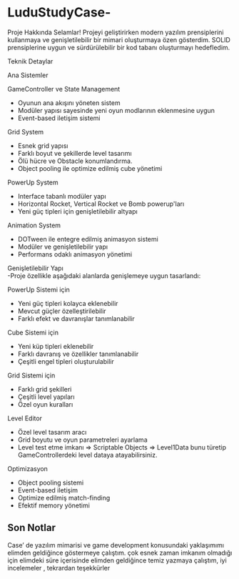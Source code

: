 # LuduStudyCase-
Proje Hakkında 
Selamlar! Projeyi geliştirirken modern yazılım prensiplerini kullanmaya ve genişletilebilir bir 
mimari oluşturmaya özen gösterdim. SOLID prensiplerine uygun ve sürdürülebilir bir kod tabanı oluşturmayı hedefledim.

Teknik Detaylar

Ana Sistemler
 
GameController ve State Management 
- Oyunun ana akışını yöneten sistem
- Modüler yapısı sayesinde yeni oyun modlarının eklenmesine uygun
- Event-based iletişim sistemi

 
Grid System
- Esnek grid yapısı
- Farklı boyut ve şekillerde level tasarımı
- Ölü hücre ve Obstacle konumlandırma.
- Object pooling ile optimize edilmiş cube yönetimi

 
PowerUp System
- Interface tabanlı modüler yapı
- Horizontal Rocket, Vertical Rocket ve Bomb powerup'ları
- Yeni güç tipleri için genişletilebilir altyapı

  
Animation System 
- DOTween ile entegre edilmiş animasyon sistemi
- Modüler ve genişletilebilir yapı
- Performans odaklı animasyon yönetimi


Genişletilebilir Yapı  
-Proje özellikle aşağıdaki alanlarda genişlemeye uygun tasarlandı:
 
PowerUp Sistemi için 
- Yeni güç tipleri kolayca eklenebilir 
- Mevcut güçler özelleştirilebilir 
- Farklı efekt ve davranışlar tanımlanabilir
 
Cube Sistemi için 
- Yeni küp tipleri eklenebilir 
- Farklı davranış ve özellikler tanımlanabilir 
- Çeşitli engel tipleri oluşturulabilir
 
Grid Sistemi için
- Farklı grid şekilleri 
- Çeşitli level yapıları 
- Özel oyun kuralları
 
Level Editor 
- Özel level tasarım aracı 
- Grid boyutu ve oyun parametreleri ayarlama 
- Level test etme imkanı 
=> Scriptable Objects => Level1Data  bunu türetip GameControllerdeki level dataya atayabilirsiniz.
  
Optimizasyon 
- Object pooling sistemi 
- Event-based iletişim 
- Optimize edilmiş match-finding 
- Efektif memory yönetimi 

## Son Notlar 
Case’ de yazılım mimarisi ve game development konusundaki yaklaşımımı elimden geldiğince 
göstermeye çalıştım. 
çok esnek zaman imkanım olmadığı için elimdeki süre içerisinde elimden geldiğince temiz 
yazmaya çalıştım, iyi incelemeler , tekrardan teşekkürler      
